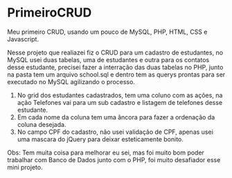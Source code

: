 # PrimeiroCRUD
 Meu primeiro CRUD, usando um pouco de MySQL, PHP, HTML, CSS e Javascript.

 Nesse projeto que realiazei fiz o CRUD para um cadastro de estudantes, no MySQL usei duas tabelas, uma de estudantes e outra para os contatos desse estudante, precisei fazer a interração das duas tabelas no PHP, junto na pasta tem um arquivo school.sql e dentro tem as querys prontas para ser executado no MySQL agilizando o processo.

1. No grid dos estudantes cadastrados, tem uma coluno com as ações, na ação Telefones vai para um sub cadastro e listagem de telefones desse estudante.
2. Em cada nome da coluna tem uma âncora para fazer a ordenação da coluna desejada.
3. No campo CPF do cadastro, não usei validação de CPF, apenas usei uma mascara do jQuery para deixar esteticamente bonito.

Obs: Tem muita coisa para melhorar eu sei, mas foi muito bom poder trabalhar com Banco de Dados junto com o PHP, foi muito desafiador esse mini projeto.
